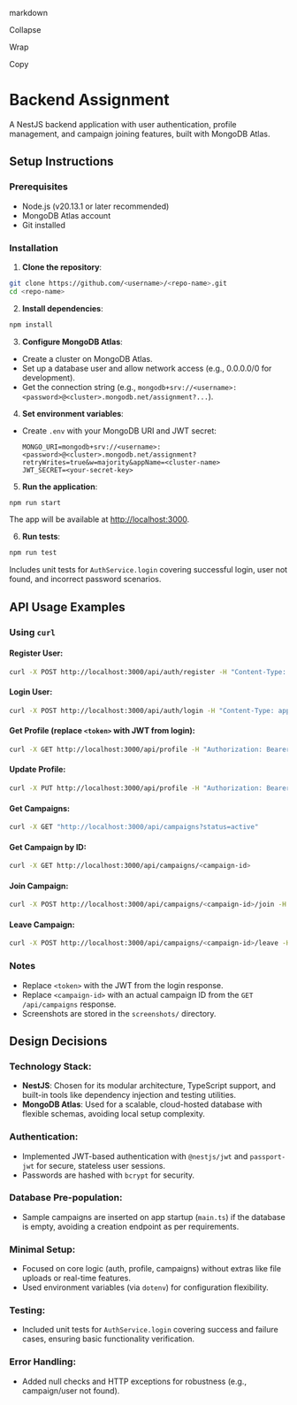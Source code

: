 markdown

Collapse

Wrap

Copy
# Backend Assignment

A NestJS backend application with user authentication, profile management, and campaign joining features, built with MongoDB Atlas.

## Setup Instructions

### Prerequisites
- Node.js (v20.13.1 or later recommended)
- MongoDB Atlas account
- Git installed

### Installation
1. **Clone the repository**:
  ```bash
  git clone https://github.com/<username>/<repo-name>.git
  cd <repo-name>
  ```

2. **Install dependencies**:
  ```bash
  npm install
  ```

3. **Configure MongoDB Atlas**:
  - Create a cluster on MongoDB Atlas.
  - Set up a database user and allow network access (e.g., 0.0.0.0/0 for development).
  - Get the connection string (e.g., `mongodb+srv://<username>:<password>@<cluster>.mongodb.net/assignment?...`).

4. **Set environment variables**:
  - Create `.env` with your MongoDB URI and JWT secret:
    ```text
    MONGO_URI=mongodb+srv://<username>:<password>@<cluster>.mongodb.net/assignment?retryWrites=true&w=majority&appName=<cluster-name>
    JWT_SECRET=<your-secret-key>
    ```

5. **Run the application**:
  ```bash
  npm run start
  ```
  The app will be available at [http://localhost:3000](http://localhost:3000).

6. **Run tests**:
  ```bash
  npm run test
  ```
  Includes unit tests for `AuthService.login` covering successful login, user not found, and incorrect password scenarios.

## API Usage Examples

### Using `curl`

#### Register User:
```bash
curl -X POST http://localhost:3000/api/auth/register -H "Content-Type: application/json" -d "{\"name\": \"John Doe\", \"email\": \"john@example.com\", \"username\": \"johndoe\", \"password\": \"password123\", \"bio\": \"Hello, I am John!\"}"
```

#### Login User:
```bash
curl -X POST http://localhost:3000/api/auth/login -H "Content-Type: application/json" -d "{\"username\": \"johndoe\", \"password\": \"password123\"}"
```

#### Get Profile (replace `<token>` with JWT from login):
```bash
curl -X GET http://localhost:3000/api/profile -H "Authorization: Bearer <token>"
```

#### Update Profile:
```bash
curl -X PUT http://localhost:3000/api/profile -H "Authorization: Bearer <token>" -H "Content-Type: application/json" -d "{\"name\": \"John Updated\", \"bio\": \"Updated bio\"}"
```

#### Get Campaigns:
```bash
curl -X GET "http://localhost:3000/api/campaigns?status=active"
```

#### Get Campaign by ID:
```bash
curl -X GET http://localhost:3000/api/campaigns/<campaign-id>
```

#### Join Campaign:
```bash
curl -X POST http://localhost:3000/api/campaigns/<campaign-id>/join -H "Authorization: Bearer <token>"
```

#### Leave Campaign:
```bash
curl -X POST http://localhost:3000/api/campaigns/<campaign-id>/leave -H "Authorization: Bearer <token>"
```

### Notes
- Replace `<token>` with the JWT from the login response.
- Replace `<campaign-id>` with an actual campaign ID from the `GET /api/campaigns` response.
- Screenshots are stored in the `screenshots/` directory.

## Design Decisions

### Technology Stack:
- **NestJS**: Chosen for its modular architecture, TypeScript support, and built-in tools like dependency injection and testing utilities.
- **MongoDB Atlas**: Used for a scalable, cloud-hosted database with flexible schemas, avoiding local setup complexity.

### Authentication:
- Implemented JWT-based authentication with `@nestjs/jwt` and `passport-jwt` for secure, stateless user sessions.
- Passwords are hashed with `bcrypt` for security.

### Database Pre-population:
- Sample campaigns are inserted on app startup (`main.ts`) if the database is empty, avoiding a creation endpoint as per requirements.

### Minimal Setup:
- Focused on core logic (auth, profile, campaigns) without extras like file uploads or real-time features.
- Used environment variables (via `dotenv`) for configuration flexibility.

### Testing:
- Included unit tests for `AuthService.login` covering success and failure cases, ensuring basic functionality verification.

### Error Handling:
- Added null checks and HTTP exceptions for robustness (e.g., campaign/user not found).
